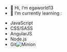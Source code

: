 - 👋 Hi, I’m egaworld13
- 🌱 I’m currently learning :
+ JavaScript
+ CSS/SASS
+ AngularJS
+ Node.js
+ Git![Minion](https://octodex.github.com/images/minion.png)

<!---
egaworld13/egaworld13 is a ✨ special ✨ repository because its `README.md` (this file) appears on your GitHub profile.
You can click the Preview link to take a look at your changes.
--->
